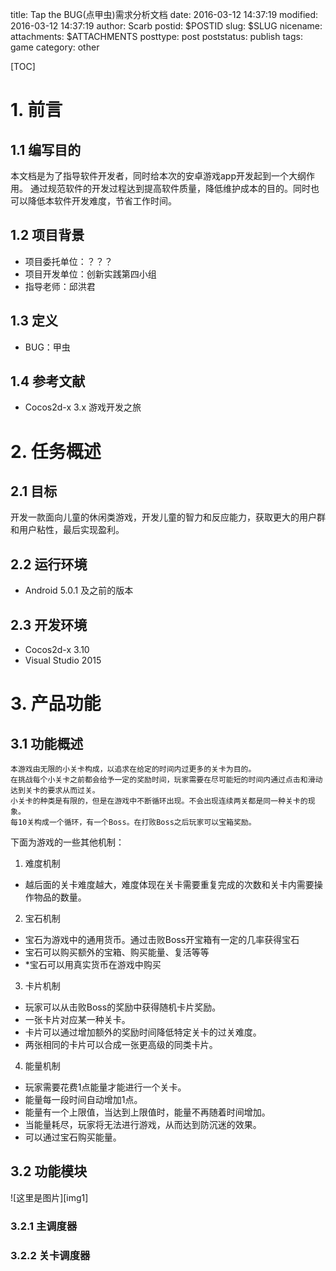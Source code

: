 title: Tap the BUG(点甲虫)需求分析文档
date: 2016-03-12 14:37:19
modified: 2016-03-12 14:37:19
author: Scarb
postid: $POSTID
slug: $SLUG
nicename: 
attachments: $ATTACHMENTS
posttype: post
poststatus: publish
tags: game
category: other

[TOC]

# 1. 前言
## 1.1 编写目的
本文档是为了指导软件开发者，同时给本次的安卓游戏app开发起到一个大纲作用。
通过规范软件的开发过程达到提高软件质量，降低维护成本的目的。同时也可以降低本软件开发难度，节省工作时间。

## 1.2 项目背景
 - 项目委托单位：？？？
 - 项目开发单位：创新实践第四小组
 - 指导老师：邱洪君
 
## 1.3 定义
 - BUG：甲虫
 
## 1.4 参考文献
 - Cocos2d-x 3.x 游戏开发之旅
 
# 2. 任务概述
## 2.1 目标
开发一款面向儿童的休闲类游戏，开发儿童的智力和反应能力，获取更大的用户群和用户粘性，最后实现盈利。

## 2.2 运行环境
 - Android 5.0.1 及之前的版本
 
## 2.3 开发环境
 - Cocos2d-x 3.10
 - Visual Studio 2015
 
# 3. 产品功能
## 3.1 功能概述
    本游戏由无限的小关卡构成，以追求在给定的时间内过更多的关卡为目的。
    在挑战每个小关卡之前都会给予一定的奖励时间，玩家需要在尽可能短的时间内通过点击和滑动达到关卡的要求从而过关。
    小关卡的种类是有限的，但是在游戏中不断循环出现。不会出现连续两关都是同一种关卡的现象。
    每10关构成一个循环，有一个Boss。在打败Boss之后玩家可以宝箱奖励。
    
下面为游戏的一些其他机制：
 1. 难度机制
  - 越后面的关卡难度越大，难度体现在关卡需要重复完成的次数和关卡内需要操作物品的数量。
 2. 宝石机制
  - 宝石为游戏中的通用货币。通过击败Boss开宝箱有一定的几率获得宝石
  - 宝石可以购买额外的宝箱、购买能量、复活等等
  - *宝石可以用真实货币在游戏中购买
 3. 卡片机制
  - 玩家可以从击败Boss的奖励中获得随机卡片奖励。
  - 一张卡片对应某一种关卡。
  - 卡片可以通过增加额外的奖励时间降低特定关卡的过关难度。
  - 两张相同的卡片可以合成一张更高级的同类卡片。
 4. 能量机制
  - 玩家需要花费1点能量才能进行一个关卡。
  - 能量每一段时间自动增加1点。
  - 能量有一个上限值，当达到上限值时，能量不再随着时间增加。
  - 当能量耗尽，玩家将无法进行游戏，从而达到防沉迷的效果。
  - 可以通过宝石购买能量。

## 3.2 功能模块
![这里是图片][img1]
### 3.2.1 主调度器

### 3.2.2 关卡调度器